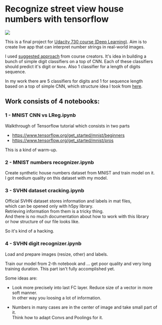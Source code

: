 # Recognize street view house numbers with tensorflow
![][svhn image]

This is a final project for [Udacity 730 course (Deep Learning)][udacity course].
Aim is to create live app that can interpret number strings in real-world images.

I used [suggested approach][recognizer publication] from course creators.
It's idea in building a bunch of simple digit classifiers on a top of CNN.
Each of these classifiers should predict it's digit or `None`.
Also 1 classifier for a length of digits sequence.

In my work there are 5 classifiers for digits and 1 for sequence length  
based on a top of simple CNN, which structure idea I took from [here][mnist pros].

## Work consists of 4 notebooks:
### 1 - MNIST CNN vs LReg.ipynb
Walkthrough of Tensorflow tutorial which consists in two parts
* https://www.tensorflow.org/get_started/mnist/beginners
* https://www.tensorflow.org/get_started/mnist/pros

This is a kind of warm-up.

### 2 - MNIST numbers recognizer.ipynb
Create synthetic house numbers dataset from MNIST and train model on it.  
I got medium quality on this dataset with my model. 


### 3 - SVHN dataset cracking.ipynb
Official SVHN dataset stores information and labels in mat files,    
which can be opened only with h5py library.  
Retrieving information from them is a tricky thing.    
And there is no much documentation about how to work with this library  
or how structure of our file looks like.  

So it's kind of a hacking.

### 4 - SVHN digit recognizer.ipynb
Load and prepare images (resize, other) and labels.

Train our model from 2-th notebook and ...
get poor quality and very long training duration.
This part isn't fully accomplished yet.

Some ideas are:
* Look more precisely into last FC layer. Reduce size of a vector in more soft manner.  
In other way you loosing a lot of information.

* Numbers in many cases are in the center of image and take small part of it.  
Think how to adapt Convs and Poolings for it.

[svhn image]: http://ufldl.stanford.edu/housenumbers/examples_new.png
[udacity course]: https://classroom.udacity.com/courses/ud730/
[recognizer publication]: http://static.googleusercontent.com/media/research.google.com/en//pubs/archive/42241.pdf
[mnist pros]: https://www.tensorflow.org/get_started/mnist/pros

